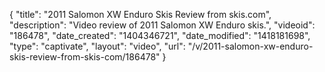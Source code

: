{
    "title": "2011 Salomon XW Enduro Skis Review from skis.com",
    "description": "Video review of 2011 Salomon XW Enduro skis.",
    "videoid": "186478",
    "date_created": "1404346721",
    "date_modified": "1418181698",
    "type": "captivate",
    "layout": "video",
    "url": "\/v\/2011-salomon-xw-enduro-skis-review-from-skis-com\/186478"
}